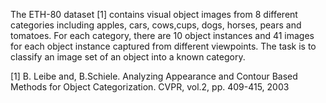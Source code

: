 The ETH-80 dataset [1] contains visual object images from 8 different categories including apples, cars, cows,cups, dogs, horses, pears and tomatoes. 
For each category, there are 10 object instances and 41 images for each object instance captured from different viewpoints.
The task is to classify an image set of an object into a known category.

[1] B. Leibe and, B.Schiele. Analyzing Appearance and Contour Based Methods for Object Categorization. CVPR, vol.2, pp. 409-415, 2003